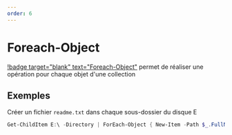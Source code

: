 ```yaml
---
order: 6
--- 
```


# Foreach-Object

[!badge target="blank" text="Foreach-Object"](https://learn.microsoft.com/fr-fr/powershell/module/microsoft.powershell.core/foreach-object?view=powershell-7.3) permet de réaliser une opération pour chaque objet d'une collection

## Exemples

Créer un fichier `readme.txt` dans chaque sous-dossier du disque E
```powershell
Get-ChildItem E:\ -Directory | ForEach-Object { New-Item -Path $_.FullName -Name "Readme.txt" }
```
